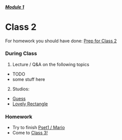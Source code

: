 ##### [Module 1](../..)
# Class 2

For homework you should have done: [Prep for Class 2](../class2-prep)

### During Class
1. Lecture / Q&A on the following topics
  * TODO
  * some stuff here
2. Studios:
  * [Guess](../studios/guess)
  * [Lovely Rectangle](../studios/rectangle)

### Homework
* Try to finish <a href="http://cdn.cs50.net/2015/fall/psets/1/pset1/pset1.html#itsa_mario" target="_blank">Pset1 / Mario</a>
* Come to [Class 3!](../class3)
